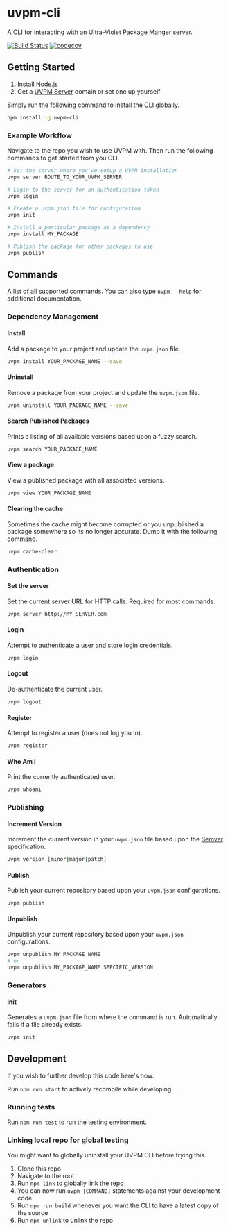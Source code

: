 # uvpm-cli

A CLI for interacting with an Ultra-Violet Package Manger server.

[![Build Status](https://travis-ci.org/ashblue/uvpm-cli.svg?branch=master)](https://travis-ci.org/ashblue/uvpm-cli)
[![codecov](https://codecov.io/gh/ashblue/uvpm-cli/branch/master/graph/badge.svg)](https://codecov.io/gh/ashblue/uvpm-cli)

## Getting Started

1. Install [Node.js](https://nodejs.org)
1. Get a [UVPM Server](https://github.com/ashblue/uvpm-server) domain or set one up yourself

Simply run the following command to install the CLI globally.

```bash
npm install -g uvpm-cli
```

### Example Workflow

Navigate to the repo you wish to use UVPM with. Then run the following commands to get started from you CLI.

```bash
# Set the server where you've setup a UVPM installation
uvpm server ROUTE_TO_YOUR_UVPM_SERVER

# Login to the server for an authentication token
uvpm login

# Create a uvpm.json file for configuration
uvpm init

# Install a particular package as a dependency
uvpm install MY_PACKAGE

# Publish the package for other packages to use
uvpm publish
```

## Commands

A list of all supported commands. You can also type `uvpm --help` for additional documentation.

### Dependency Management

#### Install

Add a package to your project and update the `uvpm.json` file.

```bash
uvpm install YOUR_PACKAGE_NAME --save
```

#### Uninstall

Remove a package from your project and update the `uvpm.json` file.

```bash
uvpm uninstall YOUR_PACKAGE_NAME --save
```

#### Search Published Packages

Prints a listing of all available versions based upon a fuzzy search.

```bash
uvpm search YOUR_PACKAGE_NAME
```

#### View a package

View a published package with all associated versions.

```bash
uvpm view YOUR_PACKAGE_NAME
```

#### Clearing the cache

Sometimes the cache might become corrupted or you unpublished a package somewhere so its no longer accurate.
Dump it with the following command.

```bash
uvpm cache-clear
```

### Authentication

#### Set the server

Set the current server URL for HTTP calls. Required for most commands.

```bash
uvpm server http://MY_SERVER.com
```

#### Login

Attempt to authenticate a user and store login credentials.

```bash
uvpm login
```

#### Logout

De-authenticate the current user.

```bash
uvpm logout
```

#### Register

Attempt to register a user (does not log you in).

```bash
uvpm register
```

#### Who Am I

Print the currently authenticated user.

```bash
uvpm whoami
```

### Publishing

#### Increment Version

Increment the current version in your `uvpm.json` file based upon the [Semver](https://semver.org/) specification.

```bash
uvpm version [minor|major|patch]
```

#### Publish

Publish your current repository based upon your `uvpm.json` configurations.

```bash
uvpm publish
```

#### Unpublish

Unpublish your current repository based upon your `uvpm.json` configurations.

```bash
uvpm unpublish MY_PACKAGE_NAME
# or
uvpm unpublish MY_PACKAGE_NAME SPECIFIC_VERSION
```

### Generators

#### init

Generates a `uvpm.json` file from where the command is run. Automatically fails if a file already exists.

```bash
uvpm init
```

## Development

If you wish to further develop this code here's how.

Run `npm run start` to actively recompile while developing.

### Running tests

Run `npm run test` to run the testing environment.

### Linking local repo for global testing

You might want to globally uninstall your UVPM CLI before trying this.

1. Clone this repo
1. Navigate to the root
1. Run `npm link` to globally link the repo
1. You can now run `uvpm [COMMAND]` statements against your development code
1. Run `npm run build` whenever you want the CLI to have a latest copy of the source
1. Run `npm unlink` to unlink the repo
